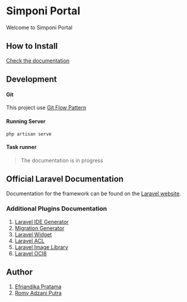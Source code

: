 # Simponi Portal

Welcome to Simponi Portal

## How to Install

[Check the documentation](installation.md)

## Development

#### Git

This project use [Git Flow Pattern](http://danielkummer.github.io/git-flow-cheatsheet/)

#### Running Server

    php artisan serve
    
#### Task runner

> The documentation is in progress

## Official Laravel Documentation

Documentation for the framework can be found on the [Laravel website](http://laravel.com/docs).

### Additional Plugins Documentation
1. [Laravel IDE Generator](https://github.com/barryvdh/laravel-ide-helper)
2. [Migration Generator](https://github.com/Xethron/migrations-generator)
3. [Laravel Widget](https://github.com/Arrilot/laravel-widgets)
4. [Laravel ACL](https://github.com/kodeine/laravel-acl)
5. [Laravel Image Library](http://image.intervention.io/)
6. [Laravel OCI8](https://github.com/yajra/laravel-oci8)

## Author
1. [Efriandika Pratama](efriandika.pratama@bni.co.id)
2. [Romy Adzani Putra](romy.adzani@bni.co.id)